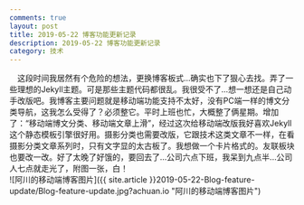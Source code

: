 ```yaml
---
comments: true
layout: post
title: 2019-05-22 博客功能更新记录
description: 2019-05-22 博客功能更新记录
category: 技术
---
```


&emsp;这段时间我居然有个危险的想法，更换博客板式...确实也下了狠心去找。弄了一些理想的Jekyll主题。可是那些主题代码都很乱。我很受不了...想一想还是自己动手改版吧。我博客主要问题就是移动端功能支持不太好，没有PC端一样的博文分类导航，这我怎么受得了？必须整它。平时上班也忙，大概整了俩星期。增加了：“移动端博文分类、移动端文章上滑”，经过这次给移动端改版我好喜欢Jekyll这个静态模板引擎很好用。摄影分类也需要改版，它跟技术这类文章不一样，在看摄影分类文章系列时，只有文字显的太古板了。我想做一个卡片格式的。友联板块也要改一改。好了太晚了好饿的，要回去了...公司六点下班，我呆到九点半...公司人七点就走光了，附图一张，白！
<br>
![阿川的移动端博客图片]({{ site.article }}2019-05-22-Blog-feature-update/Blog-feature-update.jpg?achuan.io "阿川的移动端博客图片")   